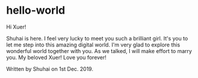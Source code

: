 # hello-world

Hi Xuer!

Shuhai is here. I feel very lucky to meet you such a brilliant girl.
It's you to let me step into this amazing digital world. I'm very glad to explore this wonderful world together with you. 
As we talked, I will make effort to marry you.
My beloved Xuer! Love you forever!

Written by Shuhai on 1st Dec. 2019.
